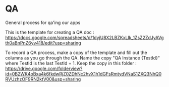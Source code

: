 # QA
General process for qa'ing our apps


This is the template for creating a QA doc : https://docs.google.com/spreadsheets/d/1dyjU8X2LBZKxLlk_1ZsZ2ZdJyAVgth0aBnPnZ6yv418/edit?usp=sharing

To record a QA process, make a copy of the template and fill out the columns as you go through the QA.
Name the copy "QA Instance {TestId}" where TestId is the last TestId + 1.
Keep the copy in this folder : 
https://drive.google.com/folderview?id=0B2WK4oBxa4k6fkdwRjZ0ZDhNc2hvX1h1dGFsRmtydVNaS1ZXQ3NhQ0RVUzhzOF9RN2ktV00&usp=sharing
